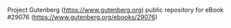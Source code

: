 Project Gutenberg (https://www.gutenberg.org) public repository for eBook #29076 (https://www.gutenberg.org/ebooks/29076)
